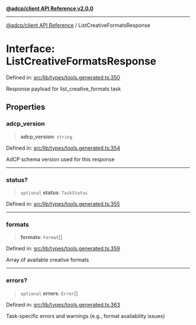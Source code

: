 [**@adcp/client API Reference v2.0.0**](../README.md)

***

[@adcp/client API Reference](../README.md) / ListCreativeFormatsResponse

# Interface: ListCreativeFormatsResponse

Defined in: [src/lib/types/tools.generated.ts:350](https://github.com/adcontextprotocol/adcp-client/blob/9ed0be764adbd110916d257101c95a577b3f15c8/src/lib/types/tools.generated.ts#L350)

Response payload for list_creative_formats task

## Properties

### adcp\_version

> **adcp\_version**: `string`

Defined in: [src/lib/types/tools.generated.ts:354](https://github.com/adcontextprotocol/adcp-client/blob/9ed0be764adbd110916d257101c95a577b3f15c8/src/lib/types/tools.generated.ts#L354)

AdCP schema version used for this response

***

### status?

> `optional` **status**: `TaskStatus`

Defined in: [src/lib/types/tools.generated.ts:355](https://github.com/adcontextprotocol/adcp-client/blob/9ed0be764adbd110916d257101c95a577b3f15c8/src/lib/types/tools.generated.ts#L355)

***

### formats

> **formats**: `Format`[]

Defined in: [src/lib/types/tools.generated.ts:359](https://github.com/adcontextprotocol/adcp-client/blob/9ed0be764adbd110916d257101c95a577b3f15c8/src/lib/types/tools.generated.ts#L359)

Array of available creative formats

***

### errors?

> `optional` **errors**: `Error`[]

Defined in: [src/lib/types/tools.generated.ts:363](https://github.com/adcontextprotocol/adcp-client/blob/9ed0be764adbd110916d257101c95a577b3f15c8/src/lib/types/tools.generated.ts#L363)

Task-specific errors and warnings (e.g., format availability issues)
